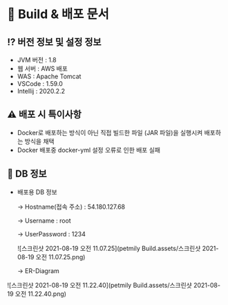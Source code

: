 # 📝 Build & 배포 문서

## ⁉️ 버전 정보 및 설정 정보

- JVM 버전 :  1.8
- 웹 서버 : AWS 배포
- WAS : Apache Tomcat
- VSCode : 1.59.0
- Intellij : 2020.2.2

## ⚠️ 배포 시 특이사항

- Docker로 배포하는 방식이 아닌 직접 빌드한 파일 (JAR 파일)을 실행시켜 배포하는 방식을 채택
- Docker 배포중 docker-yml 설정 오류로 인한 배포 실패

## 📜 DB 정보

- 배포용 DB 정보

  -> Hostname(접속 주소) : 54.180.127.68

  -> Username : root

  -> UserPassword : 1234
  
  ![스크린샷 2021-08-19 오전 11.07.25](petmily Build.assets/스크린샷 2021-08-19 오전 11.07.25.png)

  -> ER-Diagram

![스크린샷 2021-08-19 오전 11.22.40](petmily Build.assets/스크린샷 2021-08-19 오전 11.22.40.png)
